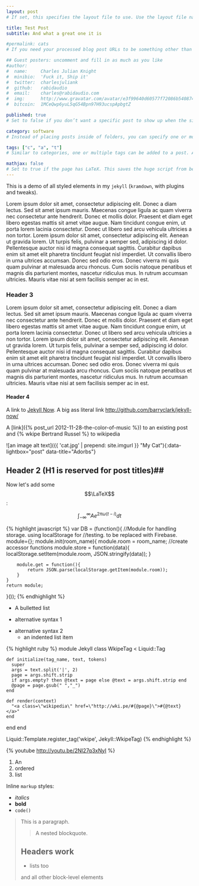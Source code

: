 ```yaml
---
layout: post
# If set, this specifies the layout file to use. Use the layout file name without the file extension. Layout files must be placed in the  _layouts directory.

title: Test Post
subtitle: And what a great one it is

#permalink: cats
# If you need your processed blog post URLs to be something other than the default /year/month/day/title.html then you can set this variable and it will be used as the final URL.

## Guest posters: uncomment and fill in as much as you like
#author:
#  name:     Charles Julian Knight
#  minibio:  'Fuck it, Ship it'
#  twitter:  charlesjuliank
#  github:   rabidaudio
#  email:    charles@rabidaudio.com
#  img:      http://www.gravatar.com/avatar/e3f99640d60577f72086b54087423593.png?s=200
#  bitcoin:  1MCeQwp6yuL5qG54Bpn97H93ucspApbgtZ

published: true
# Set to false if you don’t want a specific post to show up when the site is generated.

category: software
# Instead of placing posts inside of folders, you can specify one or more categories that the post belongs to. When the site is generated the post will act as though it had been set with these categories normally. Categories (plural key) can be specified as a YAML list or a space-separated string.

tags: ["c", "a", "t"]
# Similar to categories, one or multiple tags can be added to a post. Also like categories, tags can be specified as a YAML list or a space- separated string.

mathjax: false
# Set to true if the page has LaTeX. This saves the huge script from being inserted constantly
---
```


This is a demo of all styled elements in my `jekyll` (`kramdown`, with plugins and tweaks).

Lorem ipsum dolor sit amet, consectetur adipiscing elit. Donec a diam lectus. Sed sit amet ipsum mauris. Maecenas congue ligula ac quam viverra nec consectetur ante hendrerit. Donec et mollis dolor. Praesent et diam eget libero egestas mattis sit amet vitae augue. Nam tincidunt congue enim, ut porta lorem lacinia consectetur. Donec ut libero sed arcu vehicula ultricies a non tortor. Lorem ipsum dolor sit amet, consectetur adipiscing elit. Aenean ut gravida lorem. Ut turpis felis, pulvinar a semper sed, adipiscing id dolor. Pellentesque auctor nisi id magna consequat sagittis. Curabitur dapibus enim sit amet elit pharetra tincidunt feugiat nisl imperdiet. Ut convallis libero in urna ultrices accumsan. Donec sed odio eros. Donec viverra mi quis quam pulvinar at malesuada arcu rhoncus. Cum sociis natoque penatibus et magnis dis parturient montes, nascetur ridiculus mus. In rutrum accumsan ultricies. Mauris vitae nisi at sem facilisis semper ac in est.

### Header 3

Lorem ipsum dolor sit amet, consectetur adipiscing elit. Donec a diam lectus. Sed sit amet ipsum mauris. Maecenas congue ligula ac quam viverra nec consectetur ante hendrerit. Donec et mollis dolor. Praesent et diam eget libero egestas mattis sit amet vitae augue. Nam tincidunt congue enim, ut porta lorem lacinia consectetur. Donec ut libero sed arcu vehicula ultricies a non tortor. Lorem ipsum dolor sit amet, consectetur adipiscing elit. Aenean ut gravida lorem. Ut turpis felis, pulvinar a semper sed, adipiscing id dolor. Pellentesque auctor nisi id magna consequat sagittis. Curabitur dapibus enim sit amet elit pharetra tincidunt feugiat nisl imperdiet. Ut convallis libero in urna ultrices accumsan. Donec sed odio eros. Donec viverra mi quis quam pulvinar at malesuada arcu rhoncus. Cum sociis natoque penatibus et magnis dis parturient montes, nascetur ridiculus mus. In rutrum accumsan ultricies. Mauris vitae nisi at sem facilisis semper ac in est.

#### Header 4
 
A link to [Jekyll Now](http://github.com/barryclark/jekyll-now/). A big ass 
literal link <http://github.com/barryclark/jekyll-now/>
  
A [link]({% post_url 2012-11-28-the-color-of-music %}) to an existing post and {% wkipe Bertrand Russel %} to wikipedia

![an image alt text]({{ 'cat.jpg' | prepend: site.imgurl }} "My Cat"){:data-lightbox="post" data-title="Adorbs"}

## Header 2 (H1 is reserved for post titles)##

Now let's add some $$\LaTeX$$:

$$ \int_{-\infty}^{\infty} Ae^{2\pi \omega (t - i)} dt $$

{% highlight javascript %} 
var DB = (function(){
    //Module for handling storage. using localStorage for
    //testing. to be replaced with Firebase.
    module={};
    module.init(room_name){
        module.room = room_name;
        //create accessor functions
        module.store = function(data){
            localStorage.setItem(module.room, JSON.stringify(data));
        }
        
        module.get = function(){
            return JSON.parse(localStorage.getItem(module.room));
        }
    }
    return module;
}());
{% endhighlight %}

* A bulletted list
- alternative syntax 1
+ alternative syntax 2
  - an indented list item

{% highlight ruby %}
module Jekyll
  class WkipeTag < Liquid::Tag

    def initialize(tag_name, text, tokens)
      super
      args = text.split('|', 2)
      page = args.shift.strip
      if args.empty? then @text = page else @text = args.shift.strip end
      @page = page.gsub(" ","_")
    end

    def render(context)
      "<a class=\"wikipedia\" href=\"http://wki.pe/#{@page}\">#{@text}</a>"
    end
  end
end

Liquid::Template.register_tag('wkipe', Jekyll::WkipeTag)
{% endhighlight %}

{% youtube http://youtu.be/2NI27q3xNyI %}

1. An
2. ordered
3. list

Inline `markup` styles: 

- _italics_
- **bold**
- `code()` 
 
> This is a paragraph.
>
> > A nested blockquote.
>
> ## Headers work
>
> * lists too
>
> and all other block-level elements